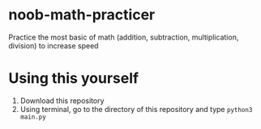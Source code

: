 # noob-math-practicer
Practice the most basic of math (addition, subtraction, multiplication, division) to increase speed

# Using this yourself
1. Download this repository
2. Using terminal, go to the directory of this repository and type `python3 main.py`

